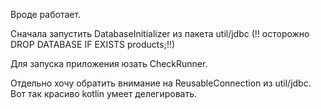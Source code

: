 Вроде работает.

Сначала запустить DatabaseInitializer из пакета util/jdbc (!! осторожно DROP DATABASE IF EXISTS products;!!)

Для запуска приложения юзать CheckRunner.

Отдельно хочу обратить внимание на ReusableConnection из util/jdbc. Вот так красиво kotlin умеет делегировать. 

